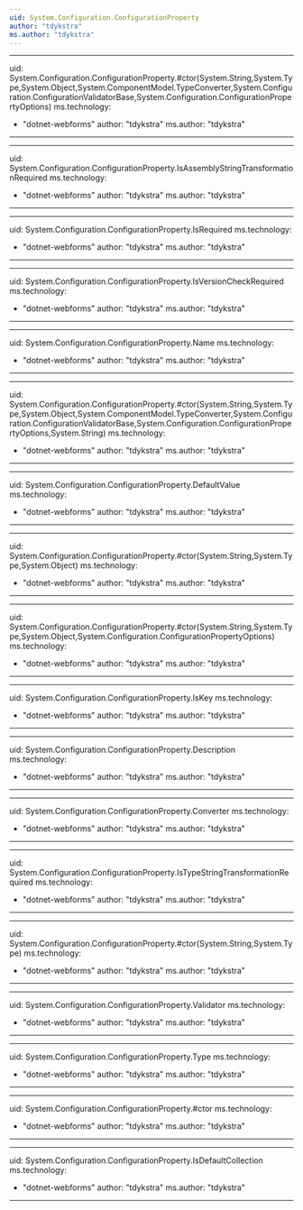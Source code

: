 ```yaml
---
uid: System.Configuration.ConfigurationProperty
author: "tdykstra"
ms.author: "tdykstra"
---
```


---
uid: System.Configuration.ConfigurationProperty.#ctor(System.String,System.Type,System.Object,System.ComponentModel.TypeConverter,System.Configuration.ConfigurationValidatorBase,System.Configuration.ConfigurationPropertyOptions)
ms.technology: 
  - "dotnet-webforms"
author: "tdykstra"
ms.author: "tdykstra"
---

---
uid: System.Configuration.ConfigurationProperty.IsAssemblyStringTransformationRequired
ms.technology: 
  - "dotnet-webforms"
author: "tdykstra"
ms.author: "tdykstra"
---

---
uid: System.Configuration.ConfigurationProperty.IsRequired
ms.technology: 
  - "dotnet-webforms"
author: "tdykstra"
ms.author: "tdykstra"
---

---
uid: System.Configuration.ConfigurationProperty.IsVersionCheckRequired
ms.technology: 
  - "dotnet-webforms"
author: "tdykstra"
ms.author: "tdykstra"
---

---
uid: System.Configuration.ConfigurationProperty.Name
ms.technology: 
  - "dotnet-webforms"
author: "tdykstra"
ms.author: "tdykstra"
---

---
uid: System.Configuration.ConfigurationProperty.#ctor(System.String,System.Type,System.Object,System.ComponentModel.TypeConverter,System.Configuration.ConfigurationValidatorBase,System.Configuration.ConfigurationPropertyOptions,System.String)
ms.technology: 
  - "dotnet-webforms"
author: "tdykstra"
ms.author: "tdykstra"
---

---
uid: System.Configuration.ConfigurationProperty.DefaultValue
ms.technology: 
  - "dotnet-webforms"
author: "tdykstra"
ms.author: "tdykstra"
---

---
uid: System.Configuration.ConfigurationProperty.#ctor(System.String,System.Type,System.Object)
ms.technology: 
  - "dotnet-webforms"
author: "tdykstra"
ms.author: "tdykstra"
---

---
uid: System.Configuration.ConfigurationProperty.#ctor(System.String,System.Type,System.Object,System.Configuration.ConfigurationPropertyOptions)
ms.technology: 
  - "dotnet-webforms"
author: "tdykstra"
ms.author: "tdykstra"
---

---
uid: System.Configuration.ConfigurationProperty.IsKey
ms.technology: 
  - "dotnet-webforms"
author: "tdykstra"
ms.author: "tdykstra"
---

---
uid: System.Configuration.ConfigurationProperty.Description
ms.technology: 
  - "dotnet-webforms"
author: "tdykstra"
ms.author: "tdykstra"
---

---
uid: System.Configuration.ConfigurationProperty.Converter
ms.technology: 
  - "dotnet-webforms"
author: "tdykstra"
ms.author: "tdykstra"
---

---
uid: System.Configuration.ConfigurationProperty.IsTypeStringTransformationRequired
ms.technology: 
  - "dotnet-webforms"
author: "tdykstra"
ms.author: "tdykstra"
---

---
uid: System.Configuration.ConfigurationProperty.#ctor(System.String,System.Type)
ms.technology: 
  - "dotnet-webforms"
author: "tdykstra"
ms.author: "tdykstra"
---

---
uid: System.Configuration.ConfigurationProperty.Validator
ms.technology: 
  - "dotnet-webforms"
author: "tdykstra"
ms.author: "tdykstra"
---

---
uid: System.Configuration.ConfigurationProperty.Type
ms.technology: 
  - "dotnet-webforms"
author: "tdykstra"
ms.author: "tdykstra"
---

---
uid: System.Configuration.ConfigurationProperty.#ctor
ms.technology: 
  - "dotnet-webforms"
author: "tdykstra"
ms.author: "tdykstra"
---

---
uid: System.Configuration.ConfigurationProperty.IsDefaultCollection
ms.technology: 
  - "dotnet-webforms"
author: "tdykstra"
ms.author: "tdykstra"
---
